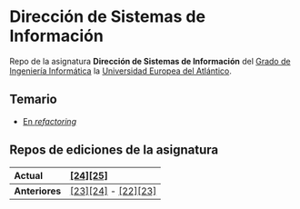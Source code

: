 # Dirección de Sistemas de Información

Repo de la asignatura **Dirección de Sistemas de Información** del [Grado de Ingeniería Informática](https://www.uneatlantico.es/escuela-politecnica-superior/estudios-grado-oficial-en-ingenieria-informatica) la [Universidad Europea del Atlántico](https://www.uneatlantico.es).

## Temario

- [En *refactoring*](documentos/refactoring/README.md)

## Repos de ediciones de la asignatura

<div align=center>

|Actual|[[24][25]](https://github.com/mmasias/24-25-DSI)|
|:-|:-
|**Anteriores**|[[23][24]](https://github.com/mmasias/23-24-DSI) - [[22][23]](https://github.com/mmasias/DSI-22-23)

</div>